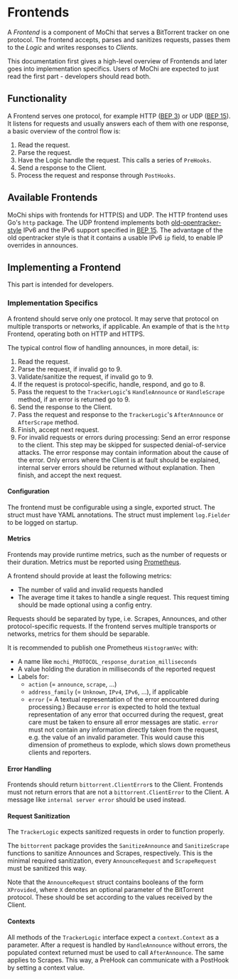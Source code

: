 # Frontends

A _Frontend_ is a component of MoChi that serves a BitTorrent tracker on one protocol. The frontend accepts, parses
and sanitizes requests, passes them to the _Logic_ and writes responses to _Clients_.

This documentation first gives a high-level overview of Frontends and later goes into implementation specifics. Users of
MoChi are expected to just read the first part - developers should read both.

## Functionality

A Frontend serves one protocol, for example HTTP ([BEP 3]) or UDP ([BEP 15]). It listens for requests and usually
answers each of them with one response, a basic overview of the control flow is:

1. Read the request.
2. Parse the request.
3. Have the Logic handle the request. This calls a series of `PreHooks`.
4. Send a response to the Client.
5. Process the request and response through `PostHooks`.

## Available Frontends

MoChi ships with frontends for HTTP(S) and UDP. The HTTP frontend uses Go's `http` package. The UDP frontend
implements both [old-opentracker-style] IPv6 and the IPv6 support specified in [BEP 15]. The advantage of the old
opentracker style is that it contains a usable IPv6 `ip` field, to enable IP overrides in announces.

## Implementing a Frontend

This part is intended for developers.

### Implementation Specifics

A frontend should serve only one protocol. It may serve that protocol on multiple transports or networks, if applicable.
An example of that is the `http` Frontend, operating both on HTTP and HTTPS.

The typical control flow of handling announces, in more detail, is:

1. Read the request.
2. Parse the request, if invalid go to 9.
3. Validate/sanitize the request, if invalid go to 9.
4. If the request is protocol-specific, handle, respond, and go to 8.
5. Pass the request to the `TrackerLogic`'s `HandleAnnounce` or `HandleScrape` method, if an error is returned go to 9.
6. Send the response to the Client.
7. Pass the request and response to the `TrackerLogic`'s `AfterAnnounce` or `AfterScrape` method.
8. Finish, accept next request.
9. For invalid requests or errors during processing: Send an error response to the client. This step may be skipped for
   suspected denial-of-service attacks. The error response may contain information about the cause of the error. Only
   errors where the Client is at fault should be explained, internal server errors should be returned without
   explanation. Then finish, and accept the next request.

#### Configuration

The frontend must be configurable using a single, exported struct. The struct must have YAML annotations. The struct
must implement `log.Fielder` to be logged on startup.

#### Metrics

Frontends may provide runtime metrics, such as the number of requests or their duration. Metrics must be reported
using [Prometheus].

A frontend should provide at least the following metrics:

- The number of valid and invalid requests handled
- The average time it takes to handle a single request. This request timing should be made optional using a config
  entry.

Requests should be separated by type, i.e. Scrapes, Announces, and other protocol-specific requests. If the frontend
serves multiple transports or networks, metrics for them should be separable.

It is recommended to publish one Prometheus `HistogramVec` with:

- A name like `mochi_PROTOCOL_response_duration_milliseconds`
- A value holding the duration in milliseconds of the reported request
- Labels for:
	- `action` (= `announce`, `scrape`, ...)
	- `address_family` (= `Unknown`, `IPv4`, `IPv6`, ...), if applicable
	- `error` (= A textual representation of the error encountered during processing.)
	  Because `error` is expected to hold the textual representation of any error that occurred during the request,
	  great care must be taken to ensure all error messages are static.
	  `error` must not contain any information directly taken from the request, e.g. the value of an invalid parameter.
	  This would cause this dimension of prometheus to explode, which slows down prometheus clients and reporters.

#### Error Handling

Frontends should return `bittorrent.ClientError`s to the Client. Frontends must not return errors that are not
a `bittorrent.ClientError` to the Client. A message like `internal server error` should be used instead.

#### Request Sanitization

The `TrackerLogic` expects sanitized requests in order to function properly.

The `bittorrent` package provides the `SanitizeAnnounce` and `SanitizeScrape` functions to sanitize Announces and
Scrapes, respectively. This is the minimal required sanitization, every `AnnounceRequest` and `ScrapeRequest` must be
sanitized this way.

Note that the `AnnounceRequest` struct contains booleans of the form `XProvided`, where `X` denotes an optional
parameter of the BitTorrent protocol. These should be set according to the values received by the Client.

#### Contexts

All methods of the `TrackerLogic` interface expect a `context.Context` as a parameter. After a request is handled
by `HandleAnnounce` without errors, the populated context returned must be used to call `AfterAnnounce`. The same
applies to Scrapes. This way, a PreHook can communicate with a PostHook by setting a context value.

[BEP 3]: http://bittorrent.org/beps/bep_0003.html

[BEP 15]: http://bittorrent.org/beps/bep_0015.html

[Prometheus]: https://prometheus.io/

[old-opentracker-style]: https://web.archive.org/web/20170503181830/http://opentracker.blog.h3q.com/2007/12/28/the-ipv6-situation/
